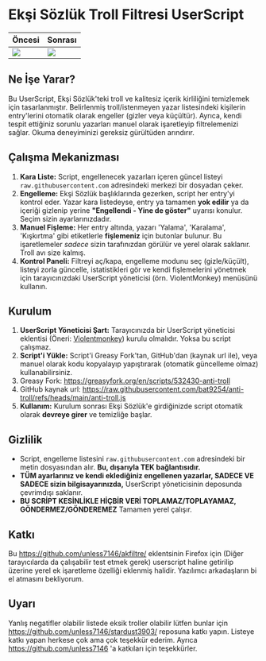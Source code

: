 # Ekşi Sözlük Troll Filtresi UserScript



| Öncesi                                | Sonrası                                  |
| ------------------------------------- | ---------------------------------------- |
| ![](https://i.imgur.com/cbTkjLj.jpeg) | ![](https://i.imgur.com/SOEj3tr.png) |


## Ne İşe Yarar?

Bu UserScript, Ekşi Sözlük'teki troll ve kalitesiz içerik kirliliğini temizlemek için tasarlanmıştır. Belirlenmiş troll/istenmeyen yazar listesindeki kişilerin entry'lerini otomatik olarak engeller (gizler veya küçültür). Ayrıca, kendi tespit ettiğiniz sorunlu yazarları manuel olarak işaretleyip filtrelemenizi sağlar. Okuma deneyiminizi gereksiz gürültüden arındırır.
## Çalışma Mekanizması

1.  **Kara Liste:** Script, engellenecek yazarları içeren güncel listeyi `raw.githubusercontent.com` adresindeki merkezi bir dosyadan çeker.
2.  **Engelleme:** Ekşi Sözlük başlıklarında gezerken, script her entry'yi kontrol eder. Yazar kara listedeyse, entry ya tamamen **yok edilir** ya da içeriği gizlenip yerine **"Engellendi - Yine de göster"** uyarısı konulur. Seçim sizin ayarlarınızdadır.
3.  **Manuel Fişleme:** Her entry altında, yazarı 'Yalama', 'Karalama', 'Kışkırtma' gibi etiketlerle **fişlemeniz** için butonlar bulunur. Bu işaretlemeler *sadece* sizin tarafınızdan görülür ve yerel olarak saklanır. Troll avı size kalmış.
4.  **Kontrol Paneli:** Filtreyi aç/kapa, engelleme modunu seç (gizle/küçült), listeyi zorla güncelle, istatistikleri gör ve kendi fişlemelerini yönetmek için tarayıcınızdaki UserScript yöneticisi (örn. ViolentMonkey) menüsünü kullanın.
## Kurulum

1.  **UserScript Yöneticisi Şart:** Tarayıcınızda bir UserScript yöneticisi eklentisi (Öneri: [Violentmonkey](https://violentmonkey.github.io/)) kurulu olmalıdır. Yoksa bu script çalışmaz.
2.  **Script'i Yükle:** Script'i Greasy Fork'tan, GitHub'dan (kaynak url ile), veya manuel olarak kodu kopyalayıp yapıştırarak (otomatik güncelleme olmaz) kullanabilirsiniz.
3. Greasy Fork: https://greasyfork.org/en/scripts/532430-anti-troll
4. GitHub kaynak url: https://raw.githubusercontent.com/bat9254/anti-troll/refs/heads/main/anti-troll.js
5.  **Kullanım:** Kurulum sonrası Ekşi Sözlük'e girdiğinizde script otomatik olarak **devreye girer** ve temizliğe başlar.
## Gizlilik

*   Script, engelleme listesini `raw.githubusercontent.com` adresindeki bir metin dosyasından alır. **Bu, dışarıyla TEK bağlantısıdır.**
*   **TÜM ayarlarınız ve kendi eklediğiniz engellenen yazarlar, SADECE VE SADECE sizin bilgisayarınızda,** UserScript yöneticisinin deposunda çevrimdışı saklanır.
*   **BU SCRİPT KESİNLİKLE HİÇBİR VERİ TOPLAMAZ/TOPLAYAMAZ, GÖNDERMEZ/GÖNDEREMEZ** Tamamen yerel çalışır.
## Katkı

Bu https://github.com/unless7146/akfiltre/ eklentsinin Firefox için (Diğer tarayıcılarda da çalışabilir test etmek gerek) userscript haline getirilip üzerine yerel ek işaretleme özelliği eklenmiş halidir. Yazılımcı arkadaşların bi el atmasını bekliyorum.
## Uyarı

Yanlış negatifler olabilir listede eksik troller olabilir lütfen bunlar için https://github.com/unless7146/stardust3903/ reposuna katkı yapın. Listeye katkı yapan herkese çok ama çok teşekkür ederim. Ayrıca https://github.com/unless7146 'a katkıları için teşekkürler.

